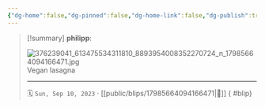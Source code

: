 ```yaml
---
{"dg-home":false,"dg-pinned":false,"dg-home-link":false,"dg-publish":true,"type":"blip","disabled rules":["yaml-title","yaml-title-alias","file-name-heading"],"title":"philipp on instagram @ 2023-09-10","created-date":"2023-09-10T16:00:00","updated-date":"2025-05-02T17:43:08","dg-path":"blips/17985664094166471.md","permalink":"/blips/17985664094166471/","dgPassFrontmatter":true}
---
```


> [!summary] **philipp**:
>
> ![376239041_613475534311810_8893954008352270724_n_17985664094166471.jpg](/img/user/attachments/376239041_613475534311810_8893954008352270724_n_17985664094166471.jpg)
> Vegan lasagna
> - - -
>
> 🗓️ `Sun, Sep 10, 2023` · [[public/blips/17985664094166471\|🔗]]
{ #blip}

